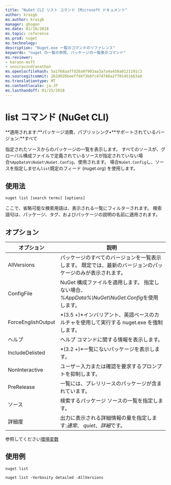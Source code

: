 ```yaml
---
title: "NuGet CLI リスト コマンド |Microsoft ドキュメント"
author: kraigb
ms.author: kraigb
manager: ghogen
ms.date: 01/18/2018
ms.topic: reference
ms.prod: nuget
ms.technology: 
description: "Nuget.exe 一覧のコマンドのリファレンス"
keywords: "nuget の一覧の参照、パッケージの一覧表示コマンド"
ms.reviewer:
- karann-msft
- unniravindranathan
ms.openlocfilehash: 5a1f68aaffd26a0f903aa3a7a4a450a0121191c3
ms.sourcegitcommit: 262d026beeffd4f3b6fc47d780a2f701451663a8
ms.translationtype: MT
ms.contentlocale: ja-JP
ms.lasthandoff: 01/25/2018
---
```

# <a name="list-command-nuget-cli"></a>list コマンド (NuGet CLI)

**適用されます:**パッケージ消費、パブリッシング&bullet;**サポートされているバージョン:**すべて

指定されたソースからのパッケージの一覧を表示します。 すべてのソースが、グローバル構成ファイルで定義されているソースが指定されていない場合`%AppData%\NuGet\NuGet.Config`、使用されます。 場合`NuGet.Config`し、ソースを指定しません`list`既定のフィード (nuget.org) を使用します。

## <a name="usage"></a>使用法

```cli
nuget list [search terms] [options]
```

ここで、省略可能な検索用語は、表示される一覧にフィルターされます。 検索語句は、パッケージ、タグ、およびパッケージの説明の名前に適用されます。

## <a name="options"></a>オプション

| オプション | 説明 |
| --- | --- |
| AllVersions | パッケージのすべてのバージョンを一覧表示します。 既定では、最新のバージョンのパッケージのみが表示されます。 |
| ConfigFile | NuGet 構成ファイルを適用します。 指定しない場合、 *%AppData%\NuGet\NuGet.Config*を使用します。 |
| ForceEnglishOutput | *(3.5 +)*インバリアント、英語ベースのカルチャを使用して実行する nuget.exe を強制します。 |
| ヘルプ | ヘルプ コマンドに関する情報を表示します。 |
| IncludeDelisted | *(3.2 +)*一覧にないパッケージを表示します。 |
| NonInteractive | ユーザー入力または確認を要求するプロンプトを抑制します。 |
| PreRelease | 一覧には、プレリリースのパッケージが含まれています。 |
| ソース | 検索するパッケージ ソースの一覧を指定します。 |
| 詳細度 | 出力に表示される詳細情報の量を指定します:*通常*、 *quiet*、*詳細*です。 |

参照してください[環境変数](cli-ref-environment-variables.md)

## <a name="examples"></a>使用例

```cli
nuget list

nuget list -Verbosity detailed -AllVersions
```
